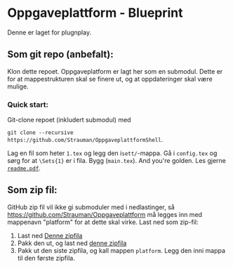 # Oppgaveplattform - Blueprint
Denne er laget for plugnplay.
## Som git repo (anbefalt):
Klon dette repoet. Oppgaveplatform er lagt her som en submodul. Dette er for at mappestrukturen skal se finere ut, og at oppdateringer skal være mulige.

### Quick start:
Git-clone repoet (inkludert submodul) med 

```git clone --recursive https://github.com/Strauman/OppgaveplattformShell```.

Lag en fil som heter `1.tex` og legg den i`sett/`-mappa. Gå i `config.tex` og sørg for at `\Sets{1}` er i fila. Bygg (`main.tex`). And you're golden. Les gjerne [`readme.pdf`](https://github.com/Strauman/Oppgaveplattform/blob/master/readme.pdf).

## Som zip fil:
GitHub zip fil vil ikke gi submoduler med i nedlastinger, så https://github.com/Strauman/Oppgaveplattform må legges inn med mappenavn "platform" for at dette skal virke.
Last ned som zip-fil:

1) Last ned [Denne zipfila](https://github.com/Strauman/OppgaveplattformShell/archive/master.zip)
2) Pakk den ut, og last ned [denne zipfila](https://github.com/Strauman/Oppgaveplattform/archive/master.zip)
3) Pakk ut den siste zipfila, og kall mappen `platform`. Legg den inni mappa til den første zipfila.
